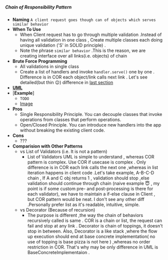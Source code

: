##### Chain of Responsibility Pattern
- **Naming** `A client request goes though can of objects which serves similar behavior`
- **When To Use**
    - When Client request has to go through multiple validation .Instead of having all validation in one class , Create multiple classes each doing unique validation ('S' in SOLID principle) .
    - Note the phrase `similar behavior` .This is the reason, we are creating interface over all links(i.e. objects) of chain     
- **Brute Force Programming**
    - All validations in single class
    - Create a list of handlers and invoke `handler.serve()` one by one . Difference is in COR each object/link calls next link . Let's see detailed(but thin :wink:) difference in [last section](#comparisionwithotherpatterns) 
- [**UML**](UML.puml)
- [**Example**]
    - `TODO` 
    - [Image](https://refactoring.guru/design-patterns/chain-of-responsibility)
- **Pros** 
    - Single Responsibility Principle. You can decouple classes that invoke operations from classes that perform operations.
    - Open/Closed Principle. You can introduce new handlers into the app without breaking the existing client code.
- **Cons**
    - ???
- **Comparision with Other Patterns**
    - vs List of Validators (i.e. It is not a pattern)
        - List of Validators UML is simple to understand , whereas COR pattern is complex. Use COR if usecase is complex . Only difference is in COR each link calls the next one ,whereas in list iteration happens in client code .Let's take example, A-B-C-D chain , If A and C obj returns 1 , validation should stop ,else validation should continue through chain (naive example :innocent: , my point is if some custom pre- and post-processing is there for each validator), we have to maintain a if-else clause in Client , but COR pattern would be neat. I don't see any other diff .Personally prefer list as it's readable, intuitive, simple.       
    - vs Decorator (Because of recursion)
        - The purpose is different ,the way the chain of behaviors recursively called is same . COR is a chain or list, the request can fail and stop at any link . Decorator is chain of toppings, it doesn't stop in between. Also, Decorator is a like stack ,where the flow up execution should end at base concrete implementation( no use of topping is base pizza is not here )  ,whereas no order restriction in COR. That's why may be only difference in UML is BaseConcreteImplementaion . 
            